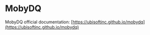 # MobyDQ
MobyDQ official documentation: [https://ubisoftinc.github.io/mobydq](https://ubisoftinc.github.io/mobydq) 
